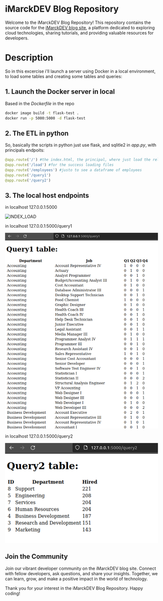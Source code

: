 # iMarckDEV Blog Repository

Welcome to the iMarckDEV Blog Repository! This repository contains the source code for the [iMarckDEV blog site](https://www.imarck.dev), a platform dedicated to exploring cloud technologies, sharing tutorials, and providing valuable resources for developers.

# Description
So in this excercise i'll launch a server using Docker in a local environment, to load some tables and creating some tables and queries:

## 1. Launch the Docker server in local

Based in the  *Dockerfile* in the repo

```bash
docker image build -t flask-test .
docker run -p 5000:5000 -d flask-test
```

## 2. The ETL in python

So, basically the scripts in python just use flask, and sqlitle2 in *app.py*, 
with principals endpoits:

```python
@app.route('/') #the index.html, the principal, where just load the related files
@app.route('/load') #for the success loading files
@app.route('/employees') #justo to see a dataframe of employees
@app.route('/query1')
@app.route('/query2')
```

## 3. The local host endpoints
in localhost 127.0.0.1:5000

![INDEX_LOAD](/images/pricipal_load.png)

in localhost 127.0.0.1:5000/query1

![QUERY1](/images/query1.png)

in localhost 127.0.0.1:5000/query2

![QUERY2](/images/query2.png)

## Join the Community
Join our vibrant developer community on the iMarckDEV blog site. Connect with fellow developers, ask questions, and share your insights. Together, we can learn, grow, and make a positive impact in the world of technology.

Thank you for your interest in the iMarckDEV Blog Repository. Happy coding!


